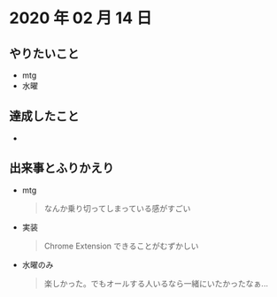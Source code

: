# 2020 年 02 月 14 日

## やりたいこと

- mtg
- 水曜

## 達成したこと

-

## 出来事とふりかえり

- mtg
  > なんか乗り切ってしまっている感がすごい
- 実装
  > Chrome Extension できることがむずかしい
- 水曜のみ
  > 楽しかった。でもオールする人いるなら一緒にいたかったなぁ...
